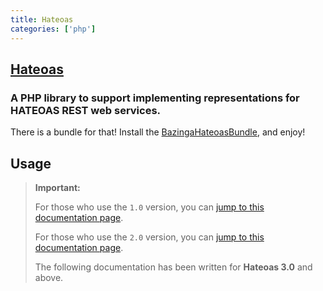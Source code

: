 ```yaml
---
title: Hateoas
categories: ['php']
---
```

## [Hateoas](https://github.com/willdurand/Hateoas)

### A PHP library to support implementing representations for HATEOAS REST web services.


There is a bundle for that! Install the
[BazingaHateoasBundle](https://github.com/willdurand/BazingaHateoasBundle), and
enjoy!


Usage
-----

> **Important:** 
>
> For those who use the `1.0` version, you can 
> [jump to this documentation page](https://github.com/willdurand/Hateoas/blob/1.0/README.md#readme).
> 
>For those who use the `2.0` version, you can 
> [jump to this documentation page](https://github.com/willdurand/Hateoas/blob/2.0/README.md#readme).
>
> The following documentation has been written for **Hateoas 3.0** and above.
